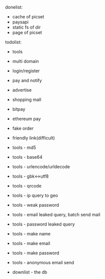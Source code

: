 donelist:
- cache of picset
- paysapi
- static fs of dir
- page of picset

todolist:
- tools
- multi domain
- login/register
- pay and notify
- advertise
- shopping mall
- bitpay
- ethereum pay
- fake order
- friendly link(difficult)
- tools - md5
- tools - base64
- tools - urlencode/urldecode
- tools - gbk<->utf8
- tools - qrcode
- tools - ip query to geo
- tools - weak password
- tools - email leaked query, batch send mail
- tools - password leaked query
- tools - make name
- tools - make email
- tools - make password
- tools - anonymous email send


- downlist - the db
